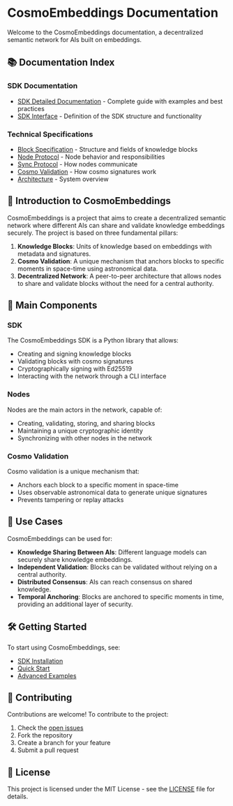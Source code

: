 # CosmoEmbeddings Documentation

Welcome to the CosmoEmbeddings documentation, a decentralized semantic network for AIs built on embeddings.

## 📚 Documentation Index

### SDK Documentation

- [SDK Detailed Documentation](sdk_detailed.md) - Complete guide with examples and best practices
- [SDK Interface](sdk_interface.md) - Definition of the SDK structure and functionality

### Technical Specifications

- [Block Specification](block_spec.md) - Structure and fields of knowledge blocks
- [Node Protocol](node_protocol.md) - Node behavior and responsibilities
- [Sync Protocol](sync_protocol.md) - How nodes communicate
- [Cosmo Validation](cosmo_validation.md) - How cosmo signatures work
- [Architecture](architecture.md) - System overview

## 🚀 Introduction to CosmoEmbeddings

CosmoEmbeddings is a project that aims to create a decentralized semantic network where different AIs can share and validate knowledge embeddings securely. The project is based on three fundamental pillars:

1. **Knowledge Blocks**: Units of knowledge based on embeddings with metadata and signatures.
2. **Cosmo Validation**: A unique mechanism that anchors blocks to specific moments in space-time using astronomical data.
3. **Decentralized Network**: A peer-to-peer architecture that allows nodes to share and validate blocks without the need for a central authority.

## 🔧 Main Components

### SDK

The CosmoEmbeddings SDK is a Python library that allows:

- Creating and signing knowledge blocks
- Validating blocks with cosmo signatures
- Cryptographically signing with Ed25519
- Interacting with the network through a CLI interface

### Nodes

Nodes are the main actors in the network, capable of:

- Creating, validating, storing, and sharing blocks
- Maintaining a unique cryptographic identity
- Synchronizing with other nodes in the network

### Cosmo Validation

Cosmo validation is a unique mechanism that:

- Anchors each block to a specific moment in space-time
- Uses observable astronomical data to generate unique signatures
- Prevents tampering or replay attacks

## 🌟 Use Cases

CosmoEmbeddings can be used for:

- **Knowledge Sharing Between AIs**: Different language models can securely share knowledge embeddings.
- **Independent Validation**: Blocks can be validated without relying on a central authority.
- **Distributed Consensus**: AIs can reach consensus on shared knowledge.
- **Temporal Anchoring**: Blocks are anchored to specific moments in time, providing an additional layer of security.

## 🛠️ Getting Started

To start using CosmoEmbeddings, see:

- [SDK Installation](../sdk/README.md#installation)
- [Quick Start](../sdk/README.md#quick-start)
- [Advanced Examples](../sdk/README.md#advanced-examples)

## 🤝 Contributing

Contributions are welcome! To contribute to the project:

1. Check the [open issues](https://github.com/armandojaleo/CosmoEmbeddings/issues)
2. Fork the repository
3. Create a branch for your feature
4. Submit a pull request

## 📄 License

This project is licensed under the MIT License - see the [LICENSE](../LICENSE) file for details. 